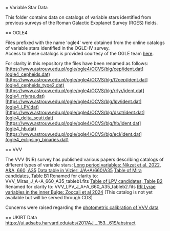 = Variable Star Data 

This folder contains data on catalogs of variable stars identified from previous surveys
of the Roman Galactic Exoplanet Survey (RGES) fields.  

== OGLE4 

Files prefixed with the name 'ogle4' were obtained from the online catalogs of 
variable stars identified in the OGLE-IV survey.  
Access to these catalogs is provided courtesy of the OGLE team [here](https://www.astrouw.edu.pl/ogle/ogle4/OCVS/blg/). 

For clarity in this repository the files have been renamed as follows:
[https://www.astrouw.edu.pl/ogle/ogle4/OCVS/blg/cep/ident.dat](ogle4_cepheids.dat)
[https://www.astrouw.edu.pl/ogle/ogle4/OCVS/blg/t2cep/ident.dat](ogle4_cepheids_type2.dat)
[https://www.astrouw.edu.pl/ogle/ogle4/OCVS/blg/rrlyr/ident.dat](ogle4_rrlyrae.dat)
[https://www.astrouw.edu.pl/ogle/ogle4/OCVS/blg/lpv/ident.dat](ogle4_LPV.dat)
[https://www.astrouw.edu.pl/ogle/ogle4/OCVS/blg/dsct/ident.dat](ogle4_delta_scuti.dat)
[https://www.astrouw.edu.pl/ogle/ogle4/OCVS/blg/hb/ident.dat](ogle4_hb.dat)
[https://www.astrouw.edu.pl/ogle/ogle4/OCVS/blg/ecl/ident.dat](ogle4_eclipsing_binaries.dat)

== VVV

The VVV (NIR) survey has published various papers describing catalogs of different types of 
variable stars:
[Long period variables: Nikzat et al. 2022, A&A, 660, A35](https://www.aanda.org/articles/aa/full_html/2022/04/aa41805-21/aa41805-21.html)
[Data table in Vizier: J/A+A/660/A35](https://cdsarc.u-strasbg.fr/viz-bin/cat/J/A+A/660/A35#/browse)
[Table of Mira candidates, Table B1](https://cdsarc.u-strasbg.fr/viz-bin/nph-Cat/fits?J/A+A/660/A35/tableb1.dat)
Renamed for clarity to: VVV_Miras_J_A+A_660_A35_tableb1.fits
[Table of LPV candidates, Table B2](https://cdsarc.u-strasbg.fr/viz-bin/nph-Cat/fits?J/A+A/660/A35/tableb2.dat)
Renamed for clarity to: VVV_LPV_J_A+A_660_A35_tableb2.fits
[RR Lyrae variables in the inner Bulge: Zoccali et al 2024](https://arxiv.org/pdf/2407.11226)
(This catalog is not yet available but will be served through CDS)

Concerns were raised regarding the [photometric calibration of VVV data](https://arxiv.org/abs/1908.06160)

== UKIRT Data
https://ui.adsabs.harvard.edu/abs/2017AJ....153...61S/abstract